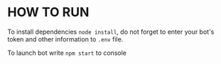 # HOW TO RUN

To install dependencies `node install`, do not forget to enter your bot's token and other information to `.env` file.

To launch bot write `npm start` to console
